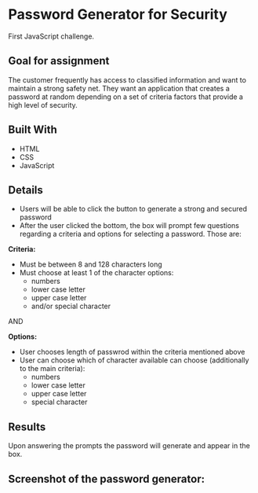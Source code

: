 # Password Generator for Security
First JavaScript challenge.

## Goal for assignment

The customer frequently has access to classified information and want to maintain a strong safety net. They want an application that creates a password at random depending on a set of criteria factors that provide a high level of security.

## Built With
* HTML
* CSS
* JavaScript 
## Details
* Users will be able to click the button to generate a strong and secured password
* After the user clicked the bottom, the box will prompt few questions 
regarding a criteria and options for selecting a password. Those are:

**Criteria:** 
- Must be between 8 and 128 characters long
- Must choose at least 1 of the character options:
  - numbers 
  - lower case letter 
  - upper case letter 
  - and/or special character

AND

**Options:**
- User chooses length of passwrod within the criteria mentioned above
- User can choose which of character available can choose (additionally to the main criteria):
  - numbers 
  - lower case letter 
  - upper case letter 
  - special character

## Results
 Upon answering the prompts the password will generate and appear in the box. 

 ## Screenshot of the password generator:
